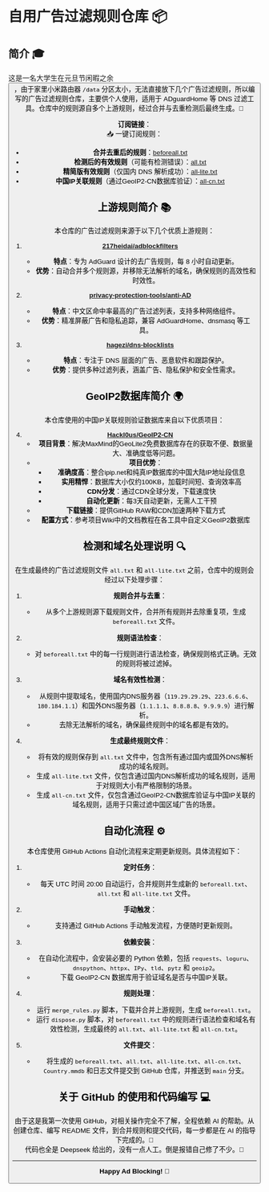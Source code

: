# 自用广告过滤规则仓库 📦

## 简介 🎓

这是一名大学生在元旦节闲暇之余<button class="citation-flag" data-index="3">，由于家里小米路由器 `/data` 分区太小，无法直接放下几个广告过滤规则，所以编写的广告过滤规则仓库，主要供个人使用，适用于 ADguardHome 等 DNS 过滤工具。仓库中的规则源自多个上游规则，经过合并与去重检测后最终生成。🎯

**订阅链接**：  
📥 一键订阅规则：  

- **合并去重后的规则**：[beforeall.txt](https://raw.githubusercontent.com/cloudyun233/cloudyun-AD-rules/refs/heads/main/beforeall.txt)
- **检测后的有效规则**（可能有检测错误）：[all.txt](https://raw.githubusercontent.com/cloudyun233/cloudyun-AD-rules/refs/heads/main/all.txt)
- **精简版有效规则**（仅国内 DNS 解析成功）：[all-lite.txt](https://raw.githubusercontent.com/cloudyun233/cloudyun-AD-rules/refs/heads/main/all-lite.txt)
- **中国IP关联规则**（通过GeoIP2-CN数据库验证）：[all-cn.txt](https://raw.githubusercontent.com/cloudyun233/cloudyun-AD-rules/refs/heads/main/all-cn.txt)

## 上游规则简介 📚

本仓库的广告过滤规则来源于以下几个优质上游规则：

1. **[217heidai/adblockfilters](https://github.com/217heidai/adblockfilters)**  
   - **特点**：专为 AdGuard 设计的去广告规则，每 8 小时自动更新。  
   - **优势**：自动合并多个规则源，并移除无法解析的域名，确保规则的高效性和时效性。

2. **[privacy-protection-tools/anti-AD](https://github.com/privacy-protection-tools/anti-AD)**  
   - **特点**：中文区命中率最高的广告过滤列表，支持多种网络组件。  
   - **优势**：精准屏蔽广告和隐私追踪，兼容 AdGuardHome、dnsmasq 等工具。

3. **[hagezi/dns-blocklists](https://github.com/hagezi/dns-blocklists)**  
   - **特点**：专注于 DNS 层面的广告、恶意软件和跟踪保护。  
   - **优势**：提供多种过滤列表，涵盖广告、隐私保护和安全性需求。

## GeoIP2数据库简介 🌍

本仓库使用的中国IP关联规则验证数据库来自以下优质项目：

4. **[Hackl0us/GeoIP2-CN](https://github.com/Hackl0us/GeoIP2-CN)**  
   - **项目背景**：解决MaxMind的GeoLite2免费数据库存在的获取不便、数据量大、准确度低等问题。  
   - **项目优势**：  
     - **准确度高**：整合ipip.net和纯真IP数据库的中国大陆IP地址段信息  
     - **实用精悍**：数据库大小仅约100KB，加载时间短、查询效率高  
     - **CDN分发**：通过CDN全球分发，下载速度快  
     - **自动化更新**：每3天自动更新，无需人工干预  
   - **下载链接**：提供GitHub RAW和CDN加速两种下载方式  
   - **配置方式**：参考项目Wiki中的文档教程在各工具中自定义GeoIP2数据库

## 检测和域名处理说明 🔍

在生成最终的广告过滤规则文件 `all.txt` 和 `all-lite.txt` 之前，仓库中的规则会经过以下处理步骤：

1. **规则合并与去重**：  
   - 从多个上游规则源下载规则文件，合并所有规则并去除重复项，生成 `beforeall.txt` 文件。

2. **规则语法检查**：  
   - 对 `beforeall.txt` 中的每一行规则进行语法检查，确保规则格式正确。无效的规则将被过滤掉。

3. **域名有效性检测**：  
   - 从规则中提取域名，使用国内DNS服务器（`119.29.29.29`、`223.6.6.6`、`180.184.1.1`）和国外DNS服务器（`1.1.1.1`、`8.8.8.8`、`9.9.9.9`）进行解析。  
   - 去除无法解析的域名，确保最终规则中的域名都是有效的。

4. **生成最终规则文件**：  
   - 将有效的规则保存到 `all.txt` 文件中，包含所有通过国内或国外DNS解析成功的域名规则。
   - 生成 `all-lite.txt` 文件，仅包含通过国内DNS解析成功的域名规则，适用于对规则大小有严格限制的场景。
   - 生成 `all-cn.txt` 文件，仅包含通过GeoIP2-CN数据库验证与中国IP关联的域名规则，适用于只需过滤中国区域广告的场景。

## 自动化流程 ⚙️

本仓库使用 GitHub Actions 自动化流程来定期更新规则。具体流程如下：

1. **定时任务**：  
   - 每天 UTC 时间 20:00 自动运行，合并规则并生成新的 `beforeall.txt`、`all.txt` 和 `all-lite.txt` 文件。

2. **手动触发**：  
   - 支持通过 GitHub Actions 手动触发流程，方便随时更新规则。

3. **依赖安装**：  
   - 在自动化流程中，会安装必要的 Python 依赖，包括 `requests`、`loguru`、`dnspython`、`httpx`、`IPy`、`tld`、`pytz` 和 `geoip2`。
   - 下载 GeoIP2-CN 数据库用于验证域名是否与中国IP关联。

4. **规则处理**：  
   - 运行 `merge_rules.py` 脚本，下载并合并上游规则，生成 `beforeall.txt`。  
   - 运行 `dispose.py` 脚本，对 `beforeall.txt` 中的规则进行语法检查和域名有效性检测，生成最终的 `all.txt`、`all-lite.txt` 和 `all-cn.txt`。

5. **文件提交**：  
   - 将生成的 `beforeall.txt`、`all.txt`、`all-lite.txt`、`all-cn.txt`、`Country.mmdb` 和日志文件提交到 GitHub 仓库，并推送到 `main` 分支。

## 关于 GitHub 的使用和代码编写 💻

由于这是我第一次使用 GitHub，对相关操作完全不了解，全程依赖 AI 的帮助。从创建仓库、编写 README 文件，到合并规则和提交代码，每一步都是在 AI 的指导下完成的。🤖  
代码也全是 Deepseek 给出的，没有一点人工。倒是报错自己修了不少。🔧

---

**Happy Ad Blocking! 🎉**

